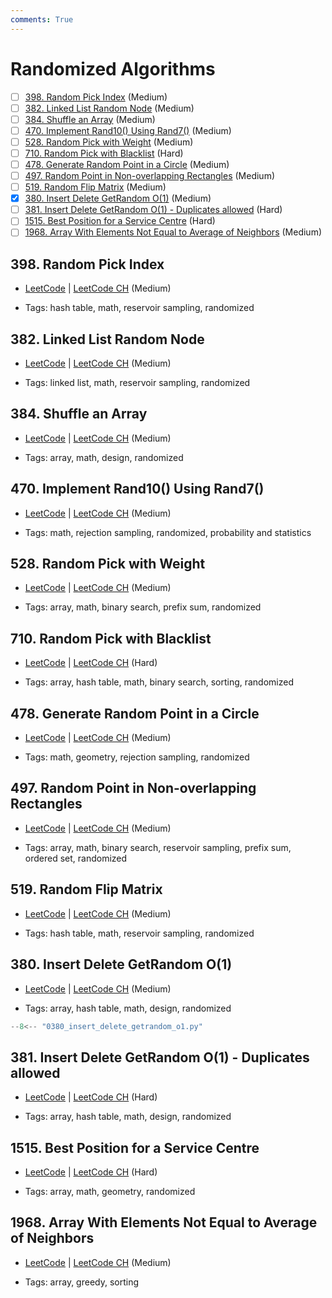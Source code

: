 ```yaml
---
comments: True
---
```


# Randomized Algorithms

- [ ] [398. Random Pick Index](https://leetcode.cn/problems/random-pick-index/) (Medium)
- [ ] [382. Linked List Random Node](https://leetcode.cn/problems/linked-list-random-node/) (Medium)
- [ ] [384. Shuffle an Array](https://leetcode.cn/problems/shuffle-an-array/) (Medium)
- [ ] [470. Implement Rand10() Using Rand7()](https://leetcode.cn/problems/implement-rand10-using-rand7/) (Medium)
- [ ] [528. Random Pick with Weight](https://leetcode.cn/problems/random-pick-with-weight/) (Medium)
- [ ] [710. Random Pick with Blacklist](https://leetcode.cn/problems/random-pick-with-blacklist/) (Hard)
- [ ] [478. Generate Random Point in a Circle](https://leetcode.cn/problems/generate-random-point-in-a-circle/) (Medium)
- [ ] [497. Random Point in Non-overlapping Rectangles](https://leetcode.cn/problems/random-point-in-non-overlapping-rectangles/) (Medium)
- [ ] [519. Random Flip Matrix](https://leetcode.cn/problems/random-flip-matrix/) (Medium)
- [x] [380. Insert Delete GetRandom O(1)](https://leetcode.cn/problems/insert-delete-getrandom-o1/) (Medium)
- [ ] [381. Insert Delete GetRandom O(1) - Duplicates allowed](https://leetcode.cn/problems/insert-delete-getrandom-o1-duplicates-allowed/) (Hard)
- [ ] [1515. Best Position for a Service Centre](https://leetcode.cn/problems/best-position-for-a-service-centre/) (Hard)
- [ ] [1968. Array With Elements Not Equal to Average of Neighbors](https://leetcode.cn/problems/array-with-elements-not-equal-to-average-of-neighbors/) (Medium)

## 398. Random Pick Index

-   [LeetCode](https://leetcode.com/problems/random-pick-index/) | [LeetCode CH](https://leetcode.cn/problems/random-pick-index/) (Medium)

-   Tags: hash table, math, reservoir sampling, randomized

## 382. Linked List Random Node

-   [LeetCode](https://leetcode.com/problems/linked-list-random-node/) | [LeetCode CH](https://leetcode.cn/problems/linked-list-random-node/) (Medium)

-   Tags: linked list, math, reservoir sampling, randomized

## 384. Shuffle an Array

-   [LeetCode](https://leetcode.com/problems/shuffle-an-array/) | [LeetCode CH](https://leetcode.cn/problems/shuffle-an-array/) (Medium)

-   Tags: array, math, design, randomized

## 470. Implement Rand10() Using Rand7()

-   [LeetCode](https://leetcode.com/problems/implement-rand10-using-rand7/) | [LeetCode CH](https://leetcode.cn/problems/implement-rand10-using-rand7/) (Medium)

-   Tags: math, rejection sampling, randomized, probability and statistics

## 528. Random Pick with Weight

-   [LeetCode](https://leetcode.com/problems/random-pick-with-weight/) | [LeetCode CH](https://leetcode.cn/problems/random-pick-with-weight/) (Medium)

-   Tags: array, math, binary search, prefix sum, randomized

## 710. Random Pick with Blacklist

-   [LeetCode](https://leetcode.com/problems/random-pick-with-blacklist/) | [LeetCode CH](https://leetcode.cn/problems/random-pick-with-blacklist/) (Hard)

-   Tags: array, hash table, math, binary search, sorting, randomized

## 478. Generate Random Point in a Circle

-   [LeetCode](https://leetcode.com/problems/generate-random-point-in-a-circle/) | [LeetCode CH](https://leetcode.cn/problems/generate-random-point-in-a-circle/) (Medium)

-   Tags: math, geometry, rejection sampling, randomized

## 497. Random Point in Non-overlapping Rectangles

-   [LeetCode](https://leetcode.com/problems/random-point-in-non-overlapping-rectangles/) | [LeetCode CH](https://leetcode.cn/problems/random-point-in-non-overlapping-rectangles/) (Medium)

-   Tags: array, math, binary search, reservoir sampling, prefix sum, ordered set, randomized

## 519. Random Flip Matrix

-   [LeetCode](https://leetcode.com/problems/random-flip-matrix/) | [LeetCode CH](https://leetcode.cn/problems/random-flip-matrix/) (Medium)

-   Tags: hash table, math, reservoir sampling, randomized

## 380. Insert Delete GetRandom O(1)

-   [LeetCode](https://leetcode.com/problems/insert-delete-getrandom-o1/) | [LeetCode CH](https://leetcode.cn/problems/insert-delete-getrandom-o1/) (Medium)

-   Tags: array, hash table, math, design, randomized

```python title="380. Insert Delete GetRandom O(1) - Python Solution"
--8<-- "0380_insert_delete_getrandom_o1.py"
```

## 381. Insert Delete GetRandom O(1) - Duplicates allowed

-   [LeetCode](https://leetcode.com/problems/insert-delete-getrandom-o1-duplicates-allowed/) | [LeetCode CH](https://leetcode.cn/problems/insert-delete-getrandom-o1-duplicates-allowed/) (Hard)

-   Tags: array, hash table, math, design, randomized

## 1515. Best Position for a Service Centre

-   [LeetCode](https://leetcode.com/problems/best-position-for-a-service-centre/) | [LeetCode CH](https://leetcode.cn/problems/best-position-for-a-service-centre/) (Hard)

-   Tags: array, math, geometry, randomized

## 1968. Array With Elements Not Equal to Average of Neighbors

-   [LeetCode](https://leetcode.com/problems/array-with-elements-not-equal-to-average-of-neighbors/) | [LeetCode CH](https://leetcode.cn/problems/array-with-elements-not-equal-to-average-of-neighbors/) (Medium)

-   Tags: array, greedy, sorting
